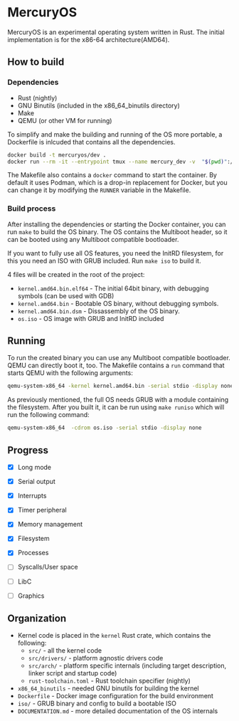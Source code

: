 # MercuryOS

MercuryOS is an experimental operating system written in Rust. The initial implementation is for
the x86-64 architecture(AMD64).

## How to build

### Dependencies

* Rust (nightly)
* GNU Binutils (included in the x86_64_binutils directory)
* Make
* QEMU (or other VM for running)

To simplify and make the building and running of the OS more portable, a Dockerfile is inlcuded that contains all the dependencies.

```bash
docker build -t mercuryos/dev .
docker run --rm -it --entrypoint tmux --name mercury_dev -v  "$(pwd)":/usr/src/mercury_os/ mercuryos/dev
```

The Makefile also contains a `docker` command to start the container. By default it uses Podman, 
which is a drop-in replacement for Docker, but you can change it by modifying the `RUNNER` variable
in the Makefile.

### Build process

After installing the dependencies or starting the Docker container, you can run `make` to build the OS binary.
The OS contains the Multiboot header, so it can be booted using any Multiboot compatible bootloader.

If you want to fully use all OS features, you need the InitRD filesystem, for this you need an ISO with
GRUB included. Run `make iso` to build it.

4 files will be created in the root of the project: 

* `kernel.amd64.bin.elf64` - The initial 64bit binary, with debugging symbols (can be used with GDB)
* `kernel.amd64.bin` - Bootable OS binary, without debugging symbols.
* `kernel.amd64.bin.dsm` - Dissassembly of the OS binary.
* `os.iso` - OS image with GRUB and InitRD included

## Running

To run the created binary you can use any Multiboot compatible bootloader. QEMU can directly boot it, too.
The Makefile contains a `run` command that starts QEMU with the following arguments:

```bash
qemu-system-x86_64 -kernel kernel.amd64.bin -serial stdio -display none
```

As previously mentioned, the full OS needs GRUB with a module containing the filesystem. After you built it,
it can be run using `make runiso` which will run the following command:

```bash
qemu-system-x86_64  -cdrom os.iso -serial stdio -display none
```

## Progress

* [x] Long mode
* [x] Serial output
* [x] Interrupts
* [x] Timer peripheral
* [x] Memory management
* [x] Filesystem
* [x] Processes
* [ ] Syscalls/User space
* [ ] LibC
* [ ] Graphics


## Organization

- Kernel code is placed in the `kernel` Rust crate, which contains the following:
  - `src/` - all the kernel code
  - `src/drivers/` - platform agnostic drivers code
  - `src/arch/` - platform specific internals (including target description, linker script and startup code)
  - `rust-toolchain.toml` - Rust toolchain specifier (nightly)
- `x86_64_binutils` - needed GNU binutils for building the kernel
- `Dockerfile` - Docker image configuration for the build environment
- `iso/` - GRUB binary and config to build a bootable ISO
- `DOCUMENTATION.md` - more detailed documentation of the OS internals